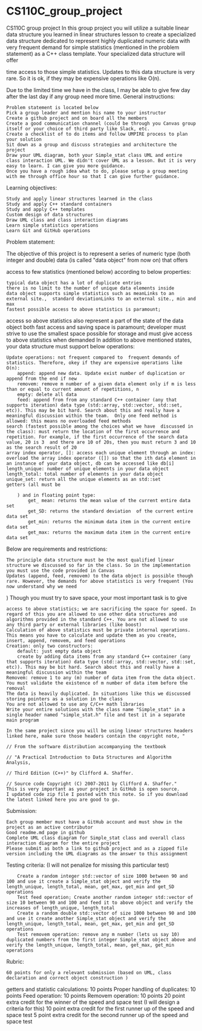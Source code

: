 # CS110C_group_project
CS110C group project
In this group project you will utilize a suitable linear data structure you  learned in linear structures lesson to create a specialized data structure dedicated to represent highly duplicated numeric data with very frequent demand for simple statistics (mentioned in the problem statement) as a C++ class template. Your specialized data structure will offer

time access to those simple statistics. Updates to this data structure is very rare. So it is ok, if they may be expensive operations like O(n).

Due to the limited time we have in the class, I may be able to give few day after the last day if any group need more time.
General instructions:

    Problem statement is located below
    Pick a group leader and mention his name to your instructor 
    Create a github project and on board all the members
    Create a good communication channel (could be through you Canvas group itself or your choice of third party like Slack, etc.
    Create a checklist of to do items and follow UMPIRE process to plan your solution
    Sit down as a group and discuss strategies and architecture the project
    Draw your UML diagram, both your Simple_stat class UML and entire class interaction UML. We didn't cover UML as a lesson. But it is very easy to learn. I can give you more guidance. 
    Once you have a rough idea what to do, please setup a group meeting with me through office hour so that I can give further guidance.

Learning objectives:

    Study and apply linear structures learned in the class
    Study and apply C++ standard containers
    Study and apply C++ templates
    Custom design of data structures
    Draw UML class and class interaction diagrams
    Learn simple statistics operations 
    Learn Git and GitHub operations

Problem statement:

The objective of this project is to represent a series of numeric type (both integer and double) data (is called "data object" from now on) that offers

access to few statistics (mentioned below)  according to below properties:

    typical data object has a lot of duplicate entries 
    there is no limit to the number of unique data elements inside
    data object supports simple statistics such as meanLinks to an external site.,  standard deviationLinks to an external site., min and max
    fastest possible access to above statistics is paramount; 

access 
so above statistics also represent a part of the state of the data object
both fast access and saving space is paramount; developer must strive to use the smallest space possible for storage and must give
access to above statistics when demanded
In addition to above mentioned states, your data structure must support below operations:

    Update operations: not frequent compared to  frequent demands of statistics. Therefore, okey if they are expensive operations like O(n):
        append: append new data. Update exist number of duplication or append from the end if new
        removem: remove m number of a given data element only if m is less than or equal to current amount of repetitions, n
        empty: delete all data
        feed: append from from any standard C++ container (any that supports iteration) data type (std::array, std::vector, std::set, etc)). This may be bit hard. Search about this and really have a meaningful discussion within the team.  Only one feed method is allowed: this means no overloaded feed methods
    search (fastest possible among the choices what we have  discussed in the class): must return the location of the first occurrence and repetition. For example, if the first occurrence of the search data value, 20 is 3  and there are 10 of 20s, then you must return 3 and 10 as the search result of 20
    array index operator, []: access each unique element through an index: overload the array index operator ([]) so that the ith data element in an instance of your data object, db can be accessed like db[i]
    length_unique: number of unique elements in your data object
    length_total: total number of elements in your data object
    unique_set: return all the unique elements as an std::set
    getters (all must be 

        ) and in floating point type:
            get_ mean: returns the mean value of the current entire data set 
            get_SD: returns the standard deviation  of the current entire data set
            get_min: returns the minimum data item in the current entire data set
            get_max: returns the maximum data item in the current entire data set 

Below are requirements and restrictions:

    The principle data structure must be the most qualified linear structure we discussed so far in the class. So in the implementation you must use the code provided in Canvas
    Updates (append, feed, removem) to the data object is possible though rare. However, the demands for above statistics is very frequent (You now understand why we need 

)
Though you must try to save space, your most important task is to give

    access to above statistics; we are sacrificing the space for speed. In regard of this you are allowed to use other data structures and algorithms provided in the standard C++. You are not allowed to use any third party or external libraries (like boost)
    Calculation of above statistics must be private internal operations. This means you have to calculate and update them as you create, insert, append, removem, and feed operations
    Creation: only two constructors:
        default: just empty data object
        create by adding data items from any standard C++ container (any that supports iteration) data type (std::array, std::vector, std::set, etc)). This may be bit hard. Search about this and really have a meaningful discussion within the team
    Removem: remove 1 to any (m) number of data item from the data object. You must validate the existence of m number of data item before the removal 
    The data is heavily duplicated. In situations like this we discussed storing pointers as a solution in the class
    You are not allowed to use any C/C++ math libraries
    Write your entire solutions with the class name "Simple_stat" in a single header named "simple_stat.h" file and test it in a separate main program

    In the same project since you will be using linear structures headers linked here, make sure those headers contain the copyright note, "

    // From the software distribution accompanying the textbook

    // "A Practical Introduction to Data Structures and Algorithm Analysis,

    // Third Edition (C++)" by Clifford A. Shaffer.

    // Source code Copyright (C) 2007-2011 by Clifford A. Shaffer."
    This is very important as your project in GitHub is open source.
    I updated code zip file I posted with this note. So if you download
    the latest linked here you are good to go.

Submission:

    Each group member must have a GitHub account and must show in the project as an active contributor
    Good readme.md page in github 
    Complete UML class diagram for Simple_stat class and overall class interaction diagram for the entire project
    Please submit as both a link to github project and as a zipped file version including the UML diagrams as the answer to this assignment

Testing criteria: (I will not penalize for missing this particular test)

        Create a random integer std::vector of size 1000 between 90 and 100 and use it create a Simple_stat object and verify the length_unique, length_total, mean, get_max, get_min and get_SD operations 
        Test feed operation; Create another random integer std::vector of size 10 between 90 and 100 and feed it to above object and verify the increases of length_unique, length_total
        Create a random double std::vector of size 1000 between 90 and 100 and use it create another Simple_stat object and verify the length_unique, length_total, mean, get_max, get_min and get_SD operations
        Test removem operation: remove any m number (lets us say 10)  duplicated numbers from the first integer Simple_stat object above and verify the length_unique, length_total, mean, get_max, get_min operations 

Rubric:

    60 points for only a relevant submission (based on UML, class declaration and correct object construction )

getters and statistic calculations: 10 points
Proper handling of duplicates: 10 points
Feed operation: 10 points
Removem operation: 10 points 
20 point extra credit for the winner of the speed and space test (I will design a criteria for this)
10 point extra credit for the first runner up of the speed and space test
5 point extra credit for the second runner up of the speed and space test
